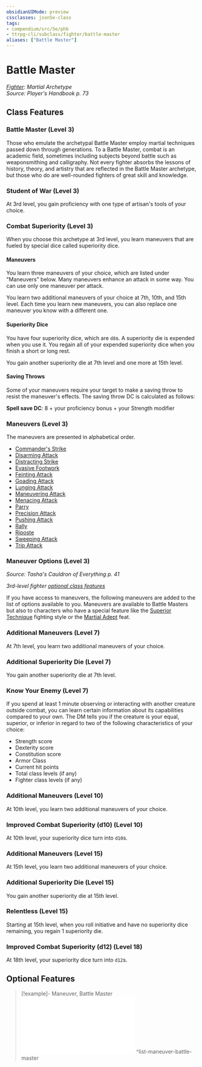 ```yaml
---
obsidianUIMode: preview
cssclasses: json5e-class
tags:
- compendium/src/5e/phb
- ttrpg-cli/subclass/fighter/battle-master
aliases: ["Battle Master"]
---
```

# Battle Master
*[Fighter](fighter.md): Martial Archetype*  
*Source: Player's Handbook p. 73*  


## Class Features

### Battle Master (Level 3)

Those who emulate the archetypal Battle Master employ martial techniques passed down through generations. To a Battle Master, combat is an academic field, sometimes including subjects beyond battle such as weaponsmithing and calligraphy. Not every fighter absorbs the lessons of history, theory, and artistry that are reflected in the Battle Master archetype, but those who do are well-rounded fighters of great skill and knowledge.

### Student of War (Level 3)

At 3rd level, you gain proficiency with one type of artisan's tools of your choice.

### Combat Superiority (Level 3)

When you choose this archetype at 3rd level, you learn maneuvers that are fueled by special dice called superiority dice.

#### Maneuvers

You learn three maneuvers of your choice, which are listed under "Maneuvers" below. Many maneuvers enhance an attack in some way. You can use only one maneuver per attack.

You learn two additional maneuvers of your choice at 7th, 10th, and 15th level. Each time you learn new maneuvers, you can also replace one maneuver you know with a different one.

#### Superiority Dice

You have four superiority dice, which are `d8`s. A superiority die is expended when you use it. You regain all of your expended superiority dice when you finish a short or long rest.

You gain another superiority die at 7th level and one more at 15th level.

#### Saving Throws

Some of your maneuvers require your target to make a saving throw to resist the maneuver's effects. The saving throw DC is calculated as follows:

**Spell save DC**: 8 + your proficiency bonus + your Strength modifier

### Maneuvers (Level 3)

The maneuvers are presented in alphabetical order.

- [Commander's Strike](/3-Mechanics/CLI/optional-features/commanders-strike.md)  
- [Disarming Attack](/3-Mechanics/CLI/optional-features/disarming-attack.md)  
- [Distracting Strike](/3-Mechanics/CLI/optional-features/distracting-strike.md)  
- [Evasive Footwork](/3-Mechanics/CLI/optional-features/evasive-footwork.md)  
- [Feinting Attack](/3-Mechanics/CLI/optional-features/feinting-attack.md)  
- [Goading Attack](/3-Mechanics/CLI/optional-features/goading-attack.md)  
- [Lunging Attack](/3-Mechanics/CLI/optional-features/lunging-attack.md)  
- [Maneuvering Attack](/3-Mechanics/CLI/optional-features/maneuvering-attack.md)  
- [Menacing Attack](/3-Mechanics/CLI/optional-features/menacing-attack.md)  
- [Parry](/3-Mechanics/CLI/optional-features/parry.md)  
- [Precision Attack](/3-Mechanics/CLI/optional-features/precision-attack.md)  
- [Pushing Attack](/3-Mechanics/CLI/optional-features/pushing-attack.md)  
- [Rally](/3-Mechanics/CLI/optional-features/rally.md)  
- [Riposte](/3-Mechanics/CLI/optional-features/riposte.md)  
- [Sweeping Attack](/3-Mechanics/CLI/optional-features/sweeping-attack.md)  
- [Trip Attack](/3-Mechanics/CLI/optional-features/trip-attack.md)  

### Maneuver Options (Level 3)
_Source: Tasha's Cauldron of Everything p. 41_

*3rd-level fighter [optional class features](/3-Mechanics/CLI/rules/variant-rules/optional-class-features-tce.md)*

If you have access to maneuvers, the following maneuvers are added to the list of options available to you. Maneuvers are available to Battle Masters but also to characters who have a special feature like the [Superior Technique](/3-Mechanics/CLI/optional-features/superior-technique-tce.md) fighting style or the [Martial Adept](/3-Mechanics/CLI/feats/martial-adept.md) feat.

### Additional Maneuvers (Level 7)

At 7th level, you learn two additional maneuvers of your choice.

### Additional Superiority Die (Level 7)

You gain another superiority die at 7th level.

### Know Your Enemy (Level 7)

If you spend at least 1 minute observing or interacting with another creature outside combat, you can learn certain information about its capabilities compared to your own. The DM tells you if the creature is your equal, superior, or inferior in regard to two of the following characteristics of your choice:

- Strength score  
- Dexterity score  
- Constitution score  
- Armor Class  
- Current hit points  
- Total class levels (if any)  
- Fighter class levels (if any)  

### Additional Maneuvers (Level 10)

At 10th level, you learn two additional maneuvers of your choice.

### Improved Combat Superiority (d10) (Level 10)

At 10th level, your superiority dice turn into `d10`s.

### Additional Maneuvers (Level 15)

At 15th level, you learn two additional maneuvers of your choice.

### Additional Superiority Die (Level 15)

You gain another superiority die at 15th level.

### Relentless (Level 15)

Starting at 15th level, when you roll initiative and have no superiority dice remaining, you regain 1 superiority die.

### Improved Combat Superiority (d12) (Level 18)

At 18th level, your superiority dice turn into `d12`s.

## Optional Features

> [!example]- Maneuver, Battle Master
> ![Maneuver, Battle Master](/3-Mechanics/CLI/optional-features/list-maneuver-battle-master.md#Maneuver,%20Battle%20Master)
^list-maneuver-battle-master
